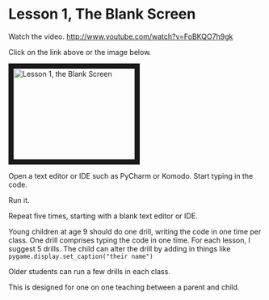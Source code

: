 

# Lesson 1, The Blank Screen
Watch the video.  http://www.youtube.com/watch?v=FoBKQO7h9gk

Click on the link above or the image below.

<a href="http://www.youtube.com/watch?feature=player_embedded&v=FoBKQO7h9gk" 
target="_blank"><img src="http://img.youtube.com/vi/FoBKQO7h9gk/0.jpg" 
alt="Lesson 1, the Blank Screen" width="240" height="180" border="10" /></a>


Open a text editor or IDE such as PyCharm or Komodo.  Start typing in 
the code.

Run it. 

Repeat five times, starting with a blank text editor or IDE.

Young children at age 9 should do one drill, writing the code in
one time per class.  One drill comprises typing the code in one time.
For each lesson, I suggest 5 drills.  The child can alter the
drill by adding in things like `pygame.display.set_caption("their name")`

Older students can run a few drills in each class.

This is designed for one on one teaching between a parent
and child.